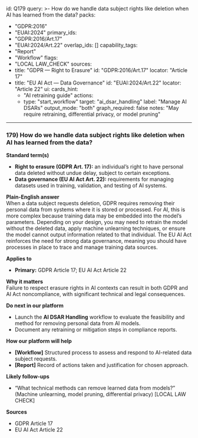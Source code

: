 id: Q179
query: >-
  How do we handle data subject rights like deletion when AI has learned from the data?
packs:
  - "GDPR:2016"
  - "EUAI:2024"
primary_ids:
  - "GDPR:2016/Art.17"
  - "EUAI:2024/Art.22"
overlap_ids: []
capability_tags:
  - "Report"
  - "Workflow"
flags:
  - "LOCAL LAW_CHECK"
sources:
  - title: "GDPR — Right to Erasure"
    id: "GDPR:2016/Art.17"
    locator: "Article 17"
  - title: "EU AI Act — Data Governance"
    id: "EUAI:2024/Art.22"
    locator: "Article 22"
ui:
  cards_hint:
    - "AI retraining guide"
  actions:
    - type: "start_workflow"
      target: "ai_dsar_handling"
      label: "Manage AI DSARs"
output_mode: "both"
graph_required: false
notes: "May require retraining, differential privacy, or model pruning"
---
### 179) How do we handle data subject rights like deletion when AI has learned from the data?

**Standard term(s)**  
- **Right to erasure (GDPR Art. 17):** an individual’s right to have personal data deleted without undue delay, subject to certain exceptions.  
- **Data governance (EU AI Act Art. 22):** requirements for managing datasets used in training, validation, and testing of AI systems.

**Plain-English answer**  
When a data subject requests deletion, GDPR requires removing their personal data from systems where it is stored or processed. For AI, this is more complex because training data may be embedded into the model’s parameters. Depending on your design, you may need to retrain the model without the deleted data, apply machine unlearning techniques, or ensure the model cannot output information related to that individual. The EU AI Act reinforces the need for strong data governance, meaning you should have processes in place to trace and manage training data sources.

**Applies to**  
- **Primary:** GDPR Article 17; EU AI Act Article 22

**Why it matters**  
Failure to respect erasure rights in AI contexts can result in both GDPR and AI Act noncompliance, with significant technical and legal consequences.

**Do next in our platform**  
- Launch the **AI DSAR Handling** workflow to evaluate the feasibility and method for removing personal data from AI models.  
- Document any retraining or mitigation steps in compliance reports.

**How our platform will help**  
- **[Workflow]** Structured process to assess and respond to AI-related data subject requests.  
- **[Report]** Record of actions taken and justification for chosen approach.

**Likely follow-ups**  
- “What technical methods can remove learned data from models?” (Machine unlearning, model pruning, differential privacy) [LOCAL LAW CHECK]

**Sources**  
- GDPR Article 17  
- EU AI Act Article 22
